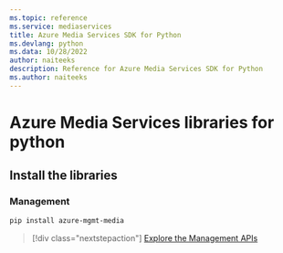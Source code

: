 ```yaml
---
ms.topic: reference
ms.service: mediaservices
title: Azure Media Services SDK for Python
ms.devlang: python
ms.data: 10/28/2022
author: naiteeks
description: Reference for Azure Media Services SDK for Python
ms.author: naiteeks
---
```

# Azure Media Services libraries for python

## Install the libraries


### Management

```bash
pip install azure-mgmt-media
```
> [!div class="nextstepaction"]
> [Explore the Management APIs](/python/api/overview/azure/mediaservices/management)